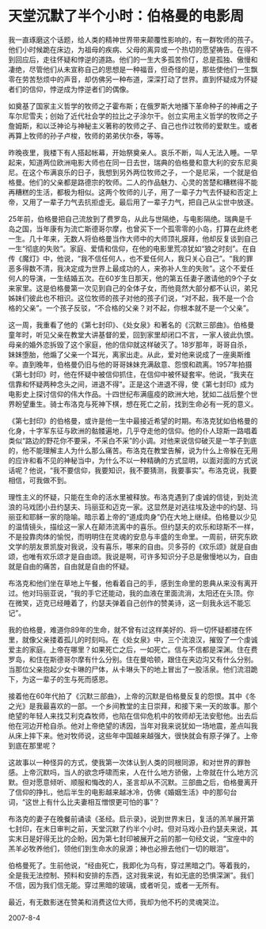 # 天堂沉默了半个小时：伯格曼的电影周

   我一直琢磨这个话题，给人类的精神世界带来颠覆性影响的，有一群牧师的孩子。他们小时候跪在床边，为祖母的疾病、父母的离异或一个热切的愿望祷告。在得不到回应后，走往怀疑和悖逆的道路。他们的一生大多孤苦伶仃，总是孤独、傲慢和凄绝，尽管他们从未宣称自己的思想是一种福音，但奇怪的是，那些使他们一生飘零在劳苦愁烦中的声音，却仿佛另一种布道，深深打动了世界。直到怀疑成为怀疑者们的信仰，悖逆成为悖逆者们的偶像。

   如奠基了国家主义哲学的牧师之子霍布斯；在俄罗斯大地播下革命种子的神甫之子车尔尼雪夫；创始了近代社会学的拉比之子涂尔干。创立实用主义哲学的牧师之子詹姆斯，和以泛神论与神秘主义著称的牧师之子、自己也作过牧师的爱默生。或者再算上牧师的孙子卢梭，牧师的弟弟伏尔泰，等等。

   昨晚夜里，我楼下有人搭起帐幕，开始祭奠亲人。哀乐不断，叫人无法入睡。一早起来，知道两位欧洲电影大师也在同一日去世，瑞典的伯格曼和意大利的安东尼奥尼。在这个布满哀乐的日子，我想到另外两位牧师之子，一个是尼采，一个就是伯格曼。他们的父亲都是路德宗的牧师。二人的作品魅力、心灵的苦楚和糟糕得不能再糟糕的生活，都极为相似。这两个牧师的儿子，用了一辈子力气去怀疑和否定上帝，又用了一辈子力气去抗拒虚无。最后用了一辈子力气，把自己从尘世中放逐。

   25年前，伯格曼把自己流放到了费罗岛，从此与世隔绝，与电影隔绝。瑞典是千岛之国，当年康有为流亡斯德哥尔摩，也曾买下一个孤零零的小岛，打算在此终老一生。几十年来，无数人将伯格曼当作大师中的大师顶礼膜拜，他却反复谈到自己一生“彻底的失败”。家庭、爱情和信仰，在他的电影里荒凉犹如“狼之时刻”。在自传《魔灯》中，他说，“我不信任何人，也不爱任何人，我只关心自己”。“我的罪恶多得数不清，我决定成为世界上最成功的人，来弥补人生的失败”。这个不爱任何人的导演，一生结婚五次。在60岁生日那天，他的第五任妻子邀请他的9个子女来家里。这是伯格曼第一次见到自己的全体子女，而他竟然大部分都不认识，弟兄姊妹们彼此也不相识。这位牧师的孩子对他的孩子们说，“对不起，我不是一个合格的父亲”。一个孩子反驳，“不合格的父亲？对不起，你根本就不是一个父亲”。

   这一周，我重看了他的《第七封印》、《处女泉》和著名的《沉默三部曲》。伯格曼童年时，听见父亲在教堂大讲基督的爱，回到家里却闭口不言，一家人彼此仇恨。母亲的婚外恋拆毁了这个家庭，他的信仰就这样破灭了。18岁那年，哥哥自杀，妹妹堕胎，他煽了父亲一个耳光，离家出走。从此，爱对他来说成了一座奥斯维辛。直到晚年，伯格曼仍旧与他的哥哥妹妹充满敌意、怨恨和疏离。1957年拍摄《第七封印》时，他在怀疑中被信仰抓住，在信仰中被怀疑套牢。他说，“我夹在信靠和怀疑两种念头之间，进退不得”。正是这个进退不得，使《第七封印》成为电影史上探讨信仰的伟大作品。十四世纪布满瘟疫的欧洲大地，犹如二战后整个世界盼望重生。骑士布洛克与死神下棋，想在死亡之前，找到生命必有一死的意义。

   《第七封印》的伯格曼，或许是他一生中最接近希望的时期。布洛克犹如伯格曼的化身，十字军东征与欧洲的骷髅遍地，几乎夺走他的信仰。他的仆人琼斯一路唱着类似“路边的野花你不要采，不采白不采”的小调。对他来说信仰破灭是一竿子到底的，他不能理解主人为什么那么痛苦。布洛克在教堂告解，说为什么上帝躲在无用的应许和看不见的神秘当中，为什么不以一种精确的方式显明，以面对面的方式说话呢？他说，“我不要信仰，我要知识，我不要猜测，我要事实”。布洛克说，我要相信，可我做不到。

   理性主义的怀疑，只能在生命的活水里被释放。布洛克遇到了虔诚的信徒，到处流浪的马戏团小丑约瑟夫、玛丽亚和迈克一家。这显然是对逃往埃及途中的约瑟、玛丽亚和耶稣一家的隐喻。暗示着上帝的“道成肉身”仍在大地上继续。伯格曼以少见的温情镜头，描绘这一家人在颠沛流离中的喜乐。但约瑟夫的欢乐和琼斯不一样，不是投靠肉体的愉悦，而明明住在灵魂的安息与丰盛的生命里。一周前，研究东欧文学的朋友景凯旋对我说，没有喜乐，哪来的自由。贝多芬的《欢乐颂》就是自由颂，也唯有欢乐颂才是自由颂。我说是啊，可许多知识分子总是傲慢地以为，自由就是自由的痛苦，自由就是自由的怀疑。

   布洛克和他们坐在草地上午餐，他看着自己的手，感到生命里的恩典从来没有离开过。他对玛丽亚说，“我的手它还能动，我的血液在里面流淌，太阳还在头顶。你在微笑，迈克已经睡着了，约瑟夫弹着自己创作的赞美诗，这一刻我永远不能忘记”。

   我的伯格曼，难道你89年的生命，就不曾有过这样美好的、将一切怀疑都搂在怀里，就像父亲搂着孤儿的时刻吗。在《处女泉》中，三个流浪汉，摧毁了一个虔诚爱主的家庭。上帝在哪里？如果死亡之后，一如死亡。信与不信都是深渊。住在费罗岛，和住在斯德哥尔摩有什么分别。住在曼哈顿，跟住在夹边沟又有什么分别。当那位父亲抱起少女卡琳的尸体，从卡琳头下的地上冒出了一股活泉。他们流泪跪下，为这一辈子的生与死而感恩。

   接着他在60年代拍了《沉默三部曲》，上帝的沉默是伯格曼反复的怨恨。其中《冬之光》是我最喜欢的一部。一个乡间教堂的主日崇拜，和接下来一天的故事。那个绝望的年轻人来找艾利克森牧师，也陷在信仰危机中的牧师却无法安慰他。出去后他在河边开枪自杀。他对上帝绝望的诱因，当年对我来说犹如一场地震，差点叫我从床上摔下来。他对牧师说，这些年中国越来越强大，很快就会有原子弹了。上帝到底在那里呢？

   这故事以一种怪异的方式，使我第一次体认到人类的同根同源，和对世界的罪咎感。上帝沉默吗，当人的欲念呼啸而来，人在什么地方骄傲，上帝就在什么地方沉默。但对愿意倾听、顺服和悔改的人，圣言却从不沉默。三部曲之后，伯格曼离开了信仰的挣扎，他后半生的电影越来越冰冷，仿佛《婚姻生活》中的那句台词，“这世上有什么比夫妻相互憎恨更可怕的事”？

   布洛克的妻子在晚餐前诵读《圣经。启示录》，说到世界末日，复活的羔羊展开第七封印，在末日审判之前，天堂沉默了约半个小时。但对马戏小丑约瑟夫来说，其实末日是好得无比的企盼。因为第七封印被展开之前的那一句经文说，“宝座中的羔羊必牧养他们，领他们到生命水的泉源；神也必擦去他们一切的眼泪”。

   伯格曼死了。生前他说，“经由死亡，我即化为乌有，穿过黑暗之门。等着我的，全是我无法控制、预料和安排的东西，这对我来说，有如无底的恐惧深渊”。我们不信，因为我们信无能。穿过黑暗的玻璃，或者听见，或者一无所有。

   最近，有无数影迷在赞美和消费这位大师，我却为他不朽的灵魂哭泣。

   2007-8-4
